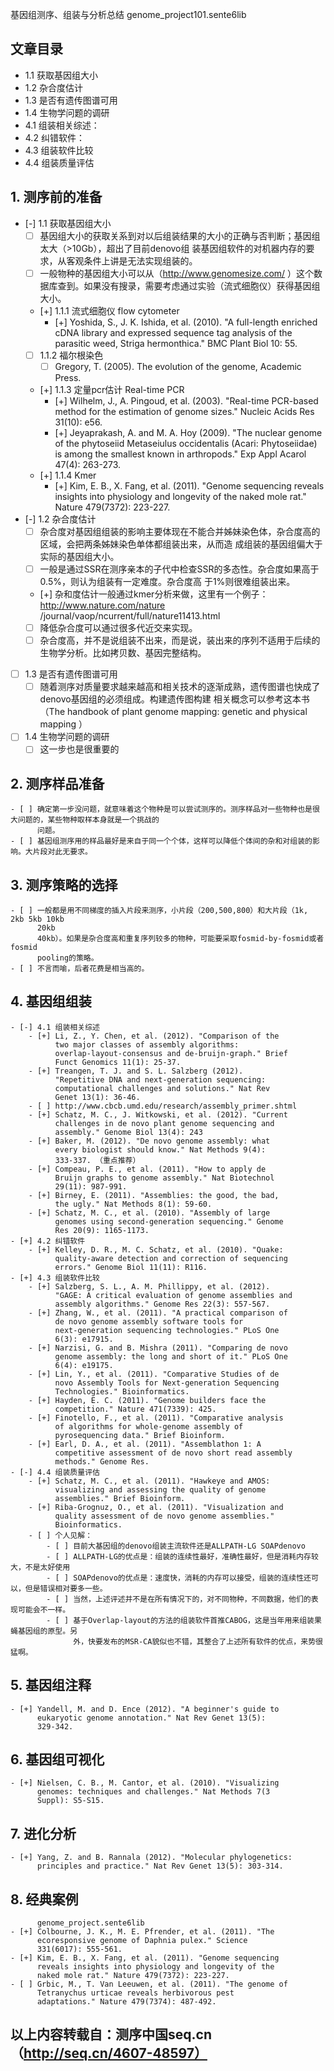 基因组测序、组装与分析总结
          genome_project101.sente6lib
## 文章目录
- 1.1 获取基因组大小
- 1.2 杂合度估计
- 1.3 是否有遗传图谱可用
- 1.4 生物学问题的调研
- 4.1 组装相关综述：
- 4.2 纠错软件：
- 4.3 组装软件比较
- 4.4 组装质量评估
## 1. 测序前的准备
- [-] 1.1 获取基因组大小
    - [ ] 基因组大小的获取关系到对以后组装结果的大小的正确与否判断；基因组太大（>10Gb），超出了目前denovo组
          装基因组软件的对机器内存的要求，从客观条件上讲是无法实现组装的。
    - [ ] 一般物种的基因组大小可以从（http://www.genomesize.com/
          ）这个数据库查到。如果没有搜录，需要考虑通过实验（流式细胞仪）获得基因组大小。
    - [+] 1.1.1 流式细胞仪
              flow cytometer
        - [+] Yoshida, S., J. K. Ishida, et al. (2010). "A
              full-length enriched cDNA library and expressed
              sequence tag analysis of the parasitic weed,
              Striga hermonthica." BMC Plant Biol 10: 55.
    - [ ] 1.1.2 福尔根染色
        - [ ] Gregory, T. (2005). The evolution of the genome,
              Academic Press.
    - [+] 1.1.3 定量pcr估计
              Real-time PCR
        - [+] Wilhelm, J., A. Pingoud, et al. (2003).
              "Real-time PCR-based method for the estimation of
              genome sizes." Nucleic Acids Res 31(10): e56.
        - [+] Jeyaprakash, A. and M. A. Hoy (2009). "The
              nuclear genome of the phytoseiid Metaseiulus
              occidentalis (Acari: Phytoseiidae) is among the
              smallest known in arthropods." Exp Appl Acarol
              47(4): 263-273.
    - [+] 1.1.4 Kmer
        - [+] Kim, E. B., X. Fang, et al. (2011). "Genome
              sequencing reveals insights into physiology and
              longevity of the naked mole rat." Nature
              479(7372): 223-227.
- [-] 1.2 杂合度估计
    - [ ] 杂合度对基因组组装的影响主要体现在不能合并姊妹染色体，杂合度高的区域，会把两条姊妹染色单体都组装出来，从而造
          成组装的基因组偏大于实际的基因组大小。
    - [ ] 一般是通过SSR在测序亲本的子代中检查SSR的多态性。杂合度如果高于0.5%，则认为组装有一定难度。杂合度高
          于1%则很难组装出来。
    - [+] 杂和度估计一般通过kmer分析来做，这里有一个例子：http://www.nature.com/nature
          /journal/vaop/ncurrent/full/nature11413.html
    - [ ] 降低杂合度可以通过很多代近交来实现。
    - [ ] 杂合度高，并不是说组装不出来，而是说，装出来的序列不适用于后续的生物学分析。比如拷贝数、基因完整结构。
- [ ] 1.3 是否有遗传图谱可用
    - [ ] 随着测序对质量要求越来越高和相关技术的逐渐成熟，遗传图谱也快成了denovo基因组的必须组成。构建遗传图构建
          相关概念可以参考这本书（The handbook of plant genome mapping:
          genetic and physical mapping ）
- [ ] 1.4 生物学问题的调研
    - [ ] 这一步也是很重要的
## 2. 测序样品准备
    - [ ] 确定第一步没问题，就意味着这个物种是可以尝试测序的。测序样品对一些物种也是很大问题的，某些物种取样本身就是一个挑战的
          问题。
    - [ ] 基因组测序用的样品最好是来自于同一个个体，这样可以降低个体间的杂和对组装的影响。大片段对此无要求。
## 3. 测序策略的选择
    - [ ] 一般都是用不同梯度的插入片段来测序，小片段（200,500,800）和大片段（1k, 2kb 5kb 10kb
          20kb
          40kb）。如果是杂合度高和重复序列较多的物种，可能要采取fosmid-by-fosmid或者fosmid
          pooling的策略。
    - [ ] 不言而喻，后者花费是相当高的。
## 4. 基因组组装
    - [-] 4.1 组装相关综述
        - [+] Li, Z., Y. Chen, et al. (2012). "Comparison of the
              two major classes of assembly algorithms:
              overlap-layout-consensus and de-bruijn-graph." Brief
              Funct Genomics 11(1): 25-37.
        - [+] Treangen, T. J. and S. L. Salzberg (2012).
              "Repetitive DNA and next-generation sequencing:
              computational challenges and solutions." Nat Rev
              Genet 13(1): 36-46.
        - [ ] http://www.cbcb.umd.edu/research/assembly_primer.shtml
        - [+] Schatz, M. C., J. Witkowski, et al. (2012). "Current
              challenges in de novo plant genome sequencing and
              assembly." Genome Biol 13(4): 243
        - [+] Baker, M. (2012). "De novo genome assembly: what
              every biologist should know." Nat Methods 9(4):
              333-337. （重点推荐）
        - [+] Compeau, P. E., et al. (2011). "How to apply de
              Bruijn graphs to genome assembly." Nat Biotechnol
              29(11): 987-991.
        - [+] Birney, E. (2011). "Assemblies: the good, the bad,
              the ugly." Nat Methods 8(1): 59-60.
        - [+] Schatz, M. C., et al. (2010). "Assembly of large
              genomes using second-generation sequencing." Genome
              Res 20(9): 1165-1173.
    - [+] 4.2 纠错软件
        - [+] Kelley, D. R., M. C. Schatz, et al. (2010). "Quake:
              quality-aware detection and correction of sequencing
              errors." Genome Biol 11(11): R116.
    - [+] 4.3 组装软件比较
        - [+] Salzberg, S. L., A. M. Phillippy, et al. (2012).
              "GAGE: A critical evaluation of genome assemblies and
              assembly algorithms." Genome Res 22(3): 557-567.
        - [+] Zhang, W., et al. (2011). "A practical comparison of
              de novo genome assembly software tools for
              next-generation sequencing technologies." PLoS One
              6(3): e17915.
        - [+] Narzisi, G. and B. Mishra (2011). "Comparing de novo
              genome assembly: the long and short of it." PLoS One
              6(4): e19175.
        - [+] Lin, Y., et al. (2011). "Comparative Studies of de
              novo Assembly Tools for Next-generation Sequencing
              Technologies." Bioinformatics.
        - [+] Hayden, E. C. (2011). "Genome builders face the
              competition." Nature 471(7339): 425.
        - [+] Finotello, F., et al. (2011). "Comparative analysis
              of algorithms for whole-genome assembly of
              pyrosequencing data." Brief Bioinform.
        - [+] Earl, D. A., et al. (2011). "Assemblathon 1: A
              competitive assessment of de novo short read assembly
              methods." Genome Res.
    - [-] 4.4 组装质量评估
        - [+] Schatz, M. C., et al. (2011). "Hawkeye and AMOS:
              visualizing and assessing the quality of genome
              assemblies." Brief Bioinform.
        - [+] Riba-Grognuz, O., et al. (2011). "Visualization and
              quality assessment of de novo genome assemblies."
              Bioinformatics.
        - [ ] 个人见解：
            - [ ] 目前大基因组的denovo组装主流软件还是ALLPATH-LG SOAPdenovo
            - [ ] ALLPATH-LG的优点是：组装的连续性最好，准确性最好，但是消耗内存较大，不是太好使用
            - [ ] SOAPdenovo的优点是：速度快，消耗的内存可以接受，组装的连续性还可以，但是错误相对要多一些。
            - [ ] 当然，上述评述并不是在所有情况下的，对不同物种，不同数据，他们的表现可能会不一样。
            - [ ] 基于Overlap-layout的方法的组装软件首推CABOG，这是当年用来组装果蝇基因组的原型。另
                  外，快要发布的MSR-CA貌似也不错，其整合了上述所有软件的优点，来势很猛啊。
## 5. 基因组注释
    - [+] Yandell, M. and D. Ence (2012). "A beginner's guide to
          eukaryotic genome annotation." Nat Rev Genet 13(5):
          329-342.
## 6. 基因组可视化
    - [+] Nielsen, C. B., M. Cantor, et al. (2010). "Visualizing
          genomes: techniques and challenges." Nat Methods 7(3
          Suppl): S5-S15.
## 7. 进化分析
    - [+] Yang, Z. and B. Rannala (2012). "Molecular phylogenetics:
          principles and practice." Nat Rev Genet 13(5): 303-314.
## 8. 经典案例
          genome_project.sente6lib
    - [+] Colbourne, J. K., M. E. Pfrender, et al. (2011). "The
          ecoresponsive genome of Daphnia pulex." Science
          331(6017): 555-561.
    - [+] Kim, E. B., X. Fang, et al. (2011). "Genome sequencing
          reveals insights into physiology and longevity of the
          naked mole rat." Nature 479(7372): 223-227.
    - [ ] Grbic, M., T. Van Leeuwen, et al. (2011). "The genome of
          Tetranychus urticae reveals herbivorous pest
          adaptations." Nature 479(7374): 487-492.
## 以上内容转载自：测序中国seq.cn（http://seq.cn/4607-48597）
